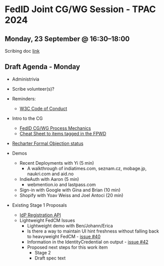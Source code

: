 # FedID Joint CG/WG Session - TPAC 2024

## Monday, 23 September @ 16:30​–​18:00
Scribing doc [link](https://docs.google.com/document/d/1_M7PS9ZRhSUGsV9QnzArNc3BA9i8A2nS0PnfcngABas/edit#bookmark=id.7h8dvgc1jylx)

## Draft Agenda - Monday
* Administrivia
* Scribe volunteer(s)?
* Reminders: 
  * [W3C Code of Conduct](https://www.w3.org/policies/code-of-conduct/)

* Intro to the CG
   * [FedID CG/WG Process Mechanics](https://www.w3.org/groups/wg/fedid/)
   * [Cheat Sheet to items tagged in the FPWD](https://github.com/w3c-fedid/FedCM/wiki/Status-of-FPWD%E2%80%90identified-Issues)
 
* [Recharter Formal Objection status](https://lists.w3.org/Archives/Public/public-review-comments/2024Sep/)

* Demos
   * Recent Deployments with Yi (5 min)
      * A walkthrough of indiatimes.com, seznam.cz, mobage.jp, naukri.com and aid.no
   * IndieAuth with Aaron (5 min)
      * webmention.io and lastpass.com
   * Sign-in with Google with Gina and Brian (10 min)
   * Shopify with Yoav Weiss and Joel Antoci (20 min)

* Existing Stage 1 Proposals 
   * [IdP Registration API](https://github.com/w3c-fedid/idp-registration)
   * Lightweight FedCM Issues
       * Lightweight demo with Ben/Johann/Erica
       * Is there a way to maintain UI hint freshness without falling back to heavyweight FedCM - [issue #40](https://github.com/fedidcg/LightweightFedCM/issues/40)
       * Information in the IdentityCredential on output - [issue #42](https://github.com/fedidcg/LightweightFedCM/issues/42)
       * Proposed next steps for this work item
           * Stage 2
           * Draft spec text

